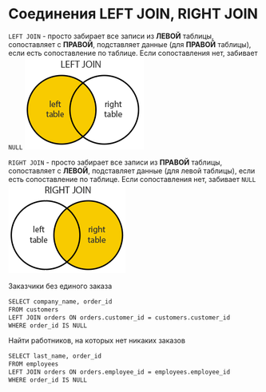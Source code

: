# Соединения LEFT JOIN, RIGHT JOIN

`LEFT JOIN` - просто забирает все записи из **ЛЕВОЙ** таблицы, сопоставляет с **ПРАВОЙ**,
подставляет данные (для **ПРАВОЙ** таблицы), если есть сопоставление по таблице.
Если сопоставления нет, забивает `NULL`
![SQL LEFT JOIN пример](./img1.png)

`RIGHT JOIN` - просто забирает все записи из **ПРАВОЙ** таблицы, сопоставляет с **ЛЕВОЙ**,
подставляет данные (для левой таблицы), если есть сопоставление по таблице.
Если сопоставления нет, забивает `NULL`
![SQL RIGHT JOIN пример](./img2.png)

Заказчики без единого заказа
```postgresql
SELECT company_name, order_id
FROM customers
LEFT JOIN orders ON orders.customer_id = customers.customer_id
WHERE order_id IS NULL
```

Найти работников, на которых нет никаких заказов
```postgresql
SELECT last_name, order_id
FROM employees
LEFT JOIN orders ON orders.employee_id = employees.employee_id
WHERE order_id IS NULL
```
